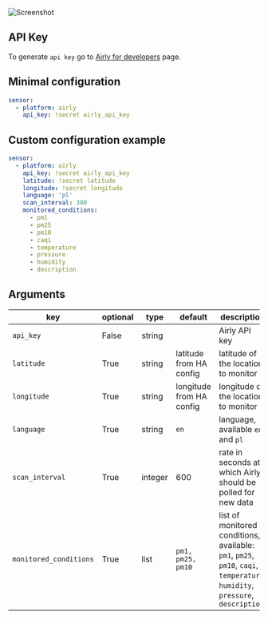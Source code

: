 ![Screenshot](https://github.com/bieniu/ha-airly/blob/master/images/airly-ha.png?raw=true)

## API Key
To generate `api key` go to [Airly for developers](https://developer.airly.eu/register) page.

## Minimal configuration
```yaml
sensor:
  - platform: airly
    api_key: !secret airly_api_key
```

## Custom configuration example
```yaml
sensor:
  - platform: airly
    api_key: !secret airly_api_key
    latitude: !secret latitude
    longitude: !secret longitude
    language: 'pl'
    scan_interval: 300
    monitored_conditions:
      - pm1
      - pm25
      - pm10
      - caqi
      - temperature
      - pressure
      - humidity
      - description
```

## Arguments

key | optional | type | default | description
-- | -- | -- | -- | --
`api_key` | False | string | | Airly API key
`latitude` | True | string | latitude from HA config | latitude of the location to monitor
`longitude` | True | string | longitude from HA config | longitude of the location to monitor
`language` | True | string | `en` | language, available `en` and `pl`
`scan_interval` | True | integer | 600 | rate in seconds at which Airly should be polled for new data
`monitored_conditions` | True | list | `pm1, pm25, pm10` | list of monitored conditions, available: `pm1`, `pm25`, `pm10`, `caqi`, `temperature`, `humidity`, `pressure`, `description`
